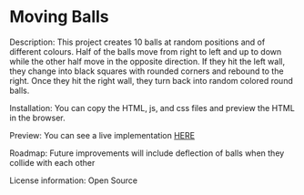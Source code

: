 # Moving Balls

Description: This project creates 10 balls at random positions and of different colours. Half of the balls move from right to left and up to down while the other half move in the opposite direction. If they hit the left wall, they change into black squares with rounded corners and rebound to the right. Once they hit the right wall, they turn back into random colored round balls. 

Installation: You can copy the HTML, js, and css files and preview the HTML in the browser.

Preview: You can see a live implementation <a href="https://prevar.github.io/module2/ball.html">HERE</a>

Roadmap: Future improvements will include deflection of balls when they collide with each other 

License information: Open Source
